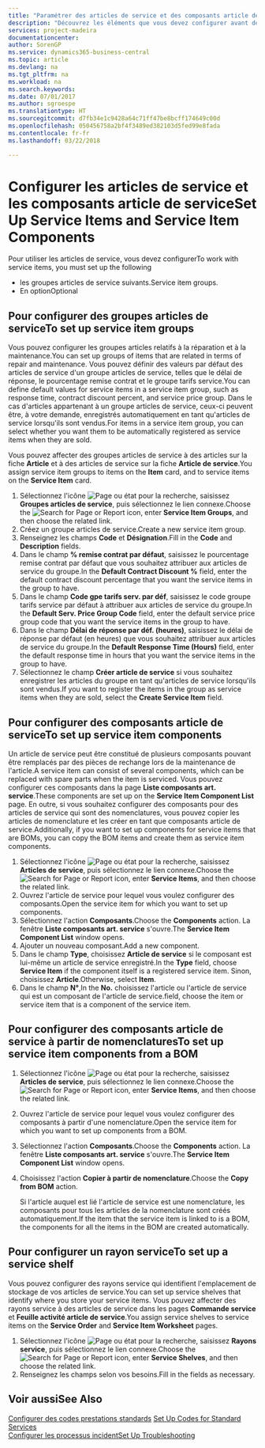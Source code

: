 ```yaml
---
title: "Paramétrer des articles de service et des composants article de service | Microsoft Docs"
description: "Découvrez les éléments que vous devez configurer avant de pouvoir utiliser des articles de service, notamment les valeurs par défaut telles que le délai de réponse, le pourcentage remise contrat et le groupe tarifs service."
services: project-madeira
documentationcenter: 
author: SorenGP
ms.service: dynamics365-business-central
ms.topic: article
ms.devlang: na
ms.tgt_pltfrm: na
ms.workload: na
ms.search.keywords: 
ms.date: 07/01/2017
ms.author: sgroespe
ms.translationtype: HT
ms.sourcegitcommit: d7fb34e1c9428a64c71ff47be8bcff174649c00d
ms.openlocfilehash: 050456758a2bf4f3489ed382103d5fed99e8fada
ms.contentlocale: fr-fr
ms.lasthandoff: 03/22/2018

---
```

# <a name="set-up-service-items-and-service-item-components"></a><span data-ttu-id="76dae-103">Configurer les articles de service et les composants article de service</span><span class="sxs-lookup"><span data-stu-id="76dae-103">Set Up Service Items and Service Item Components</span></span>
<span data-ttu-id="76dae-104">Pour utiliser les articles de service, vous devez configurer</span><span class="sxs-lookup"><span data-stu-id="76dae-104">To work with service items, you must set up the following</span></span>

* <span data-ttu-id="76dae-105">les groupes articles de service suivants.</span><span class="sxs-lookup"><span data-stu-id="76dae-105">Service item groups.</span></span>
* <span data-ttu-id="76dae-106">En option</span><span class="sxs-lookup"><span data-stu-id="76dae-106">Optional</span></span>

## <a name="to-set-up-service-item-groups"></a><span data-ttu-id="76dae-107">Pour configurer des groupes articles de service</span><span class="sxs-lookup"><span data-stu-id="76dae-107">To set up service item groups</span></span>
<span data-ttu-id="76dae-108">Vous pouvez configurer les groupes articles relatifs à la réparation et à la maintenance.</span><span class="sxs-lookup"><span data-stu-id="76dae-108">You can set up groups of items that are related in terms of repair and maintenance.</span></span> <span data-ttu-id="76dae-109">Vous pouvez définir des valeurs par défaut des articles de service d'un groupe articles de service, telles que le délai de réponse, le pourcentage remise contrat et le groupe tarifs service.</span><span class="sxs-lookup"><span data-stu-id="76dae-109">You can define default values for service items in a service item group, such as response time, contract discount percent, and service price group.</span></span> <span data-ttu-id="76dae-110">Dans le cas d'articles appartenant à un groupe articles de service, ceux-ci peuvent être, à votre demande, enregistrés automatiquement en tant qu'articles de service lorsqu'ils sont vendus.</span><span class="sxs-lookup"><span data-stu-id="76dae-110">For items in a service item group, you can select whether you want them to be automatically registered as service items when they are sold.</span></span>  

<span data-ttu-id="76dae-111">Vous pouvez affecter des groupes articles de service à des articles sur la fiche **Article** et à des articles de service sur la fiche **Article de service**.</span><span class="sxs-lookup"><span data-stu-id="76dae-111">You assign service item groups to items on the **Item** card, and to service items on the **Service Item** card.</span></span>  

1. <span data-ttu-id="76dae-112">Sélectionnez l'icône ![Page ou état pour la recherche](media/ui-search/search_small.png "Page ou état pour la recherche"), saisissez **Groupes articles de service**, puis sélectionnez le lien connexe.</span><span class="sxs-lookup"><span data-stu-id="76dae-112">Choose the ![Search for Page or Report](media/ui-search/search_small.png "Search for Page or Report icon") icon, enter **Service Item Groups**, and then choose the related link.</span></span>  
2. <span data-ttu-id="76dae-113">Créez un groupe articles de service.</span><span class="sxs-lookup"><span data-stu-id="76dae-113">Create a new service item group.</span></span>  
3. <span data-ttu-id="76dae-114">Renseignez les champs **Code** et **Désignation**.</span><span class="sxs-lookup"><span data-stu-id="76dae-114">Fill in the **Code** and **Description** fields.</span></span>  
4. <span data-ttu-id="76dae-115">Dans le champ **% remise contrat par défaut**, saisissez le pourcentage remise contrat par défaut que vous souhaitez attribuer aux articles de service du groupe.</span><span class="sxs-lookup"><span data-stu-id="76dae-115">In the **Default Contract Discount %** field, enter the default contract discount percentage that you want the service items in the group to have.</span></span>  
5. <span data-ttu-id="76dae-116">Dans le champ **Code gpe tarifs serv. par déf**, saisissez le code groupe tarifs service par défaut à attribuer aux articles de service du groupe.</span><span class="sxs-lookup"><span data-stu-id="76dae-116">In the **Default Serv. Price Group Code** field, enter the default service price group code that you want the service items in the group to have.</span></span>  
6. <span data-ttu-id="76dae-117">Dans le champ **Délai de réponse par déf. (heures)**, saisissez le délai de réponse par défaut (en heures) que vous souhaitez attribuer aux articles de service du groupe.</span><span class="sxs-lookup"><span data-stu-id="76dae-117">In the **Default Response Time (Hours)** field, enter the default response time in hours that you want the service items in the group to have.</span></span>  
7. <span data-ttu-id="76dae-118">Sélectionnez le champ **Créer article de service** si vous souhaitez enregistrer les articles du groupe en tant qu'articles de service lorsqu'ils sont vendus.</span><span class="sxs-lookup"><span data-stu-id="76dae-118">If you want to register the items in the group as service items when they are sold, select the **Create Service Item** field.</span></span>  

## <a name="to-set-up-service-item-components"></a><span data-ttu-id="76dae-119">Pour configurer des composants article de service</span><span class="sxs-lookup"><span data-stu-id="76dae-119">To set up service item components</span></span>
<span data-ttu-id="76dae-120">Un article de service peut être constitué de plusieurs composants pouvant être remplacés par des pièces de rechange lors de la maintenance de l'article.</span><span class="sxs-lookup"><span data-stu-id="76dae-120">A service item can consist of several components, which can be replaced with spare parts when the item is serviced.</span></span> <span data-ttu-id="76dae-121">Vous pouvez configurer ces composants dans la page **Liste composants art. service**.</span><span class="sxs-lookup"><span data-stu-id="76dae-121">These components are set up on the **Service Item Component List** page.</span></span> <span data-ttu-id="76dae-122">En outre, si vous souhaitez configurer des composants pour des articles de service qui sont des nomenclatures, vous pouvez copier les articles de nomenclature et les créer en tant que composants article de service.</span><span class="sxs-lookup"><span data-stu-id="76dae-122">Additionally, if you want to set up components for service items that are BOMs, you can copy the BOM items and create them as service item components.</span></span>

1. <span data-ttu-id="76dae-123">Sélectionnez l'icône ![Page ou état pour la recherche](media/ui-search/search_small.png "Page ou état pour la recherche"), saisissez **Articles de service**, puis sélectionnez le lien connexe.</span><span class="sxs-lookup"><span data-stu-id="76dae-123">Choose the ![Search for Page or Report](media/ui-search/search_small.png "Search for Page or Report icon") icon, enter **Service Items**, and then choose the related link.</span></span>
2. <span data-ttu-id="76dae-124">Ouvrez l'article de service pour lequel vous voulez configurer des composants.</span><span class="sxs-lookup"><span data-stu-id="76dae-124">Open the service item for which you want to set up components.</span></span>  
3. <span data-ttu-id="76dae-125">Sélectionnez l'action **Composants**.</span><span class="sxs-lookup"><span data-stu-id="76dae-125">Choose the **Components** action.</span></span> <span data-ttu-id="76dae-126">La fenêtre **Liste composants art. service** s'ouvre.</span><span class="sxs-lookup"><span data-stu-id="76dae-126">The **Service Item Component List** window opens.</span></span>  
4. <span data-ttu-id="76dae-127">Ajouter un nouveau composant.</span><span class="sxs-lookup"><span data-stu-id="76dae-127">Add a new component.</span></span>  
5. <span data-ttu-id="76dae-128">Dans le champ **Type**, choisissez **Article de service** si le composant est lui-même un article de service enregistré.</span><span class="sxs-lookup"><span data-stu-id="76dae-128">In the **Type** field, choose **Service Item** if the component itself is a registered service item.</span></span> <span data-ttu-id="76dae-129">Sinon, choisissez **Article**.</span><span class="sxs-lookup"><span data-stu-id="76dae-129">Otherwise, select **Item**.</span></span>  
6. <span data-ttu-id="76dae-130">Dans le champ **N°**,</span><span class="sxs-lookup"><span data-stu-id="76dae-130">In the **No.**</span></span> <span data-ttu-id="76dae-131">choisissez l'article ou l'article de service qui est un composant de l'article de service.</span><span class="sxs-lookup"><span data-stu-id="76dae-131">field, choose the item or service item that is a component of the service item.</span></span>  

## <a name="to-set-up-service-item-components-from-a-bom"></a><span data-ttu-id="76dae-132">Pour configurer des composants article de service à partir de nomenclatures</span><span class="sxs-lookup"><span data-stu-id="76dae-132">To set up service item components from a BOM</span></span>
1.  <span data-ttu-id="76dae-133">Sélectionnez l'icône ![Page ou état pour la recherche](media/ui-search/search_small.png "Page ou état pour la recherche"), saisissez **Articles de service**, puis sélectionnez le lien connexe.</span><span class="sxs-lookup"><span data-stu-id="76dae-133">Choose the ![Search for Page or Report](media/ui-search/search_small.png "Search for Page or Report icon") icon, enter **Service Items**, and then choose the related link.</span></span>  
2. <span data-ttu-id="76dae-134">Ouvrez l'article de service pour lequel vous voulez configurer des composants à partir d'une nomenclature.</span><span class="sxs-lookup"><span data-stu-id="76dae-134">Open the service item for which you want to set up components from a BOM.</span></span>  
3. <span data-ttu-id="76dae-135">Sélectionnez l'action **Composants**.</span><span class="sxs-lookup"><span data-stu-id="76dae-135">Choose the **Components** action.</span></span> <span data-ttu-id="76dae-136">La fenêtre **Liste composants art. service** s'ouvre.</span><span class="sxs-lookup"><span data-stu-id="76dae-136">The **Service Item Component List** window opens.</span></span>  
4. <span data-ttu-id="76dae-137">Choisissez l'action **Copier à partir de nomenclature**.</span><span class="sxs-lookup"><span data-stu-id="76dae-137">Choose the **Copy from BOM** action.</span></span>  

    <span data-ttu-id="76dae-138">Si l'article auquel est lié l'article de service est une nomenclature, les composants pour tous les articles de la nomenclature sont créés automatiquement.</span><span class="sxs-lookup"><span data-stu-id="76dae-138">If the item that the service item is linked to is a BOM, the components for all the items in the BOM are created automatically.</span></span>  

## <a name="to-set-up-a-service-shelf"></a><span data-ttu-id="76dae-139">Pour configurer un rayon service</span><span class="sxs-lookup"><span data-stu-id="76dae-139">To set up a service shelf</span></span>
<span data-ttu-id="76dae-140">Vous pouvez configurer des rayons service qui identifient l'emplacement de stockage de vos articles de service.</span><span class="sxs-lookup"><span data-stu-id="76dae-140">You can set up service shelves that identify where you store your service items.</span></span> <span data-ttu-id="76dae-141">Vous pouvez affecter des rayons service à des articles de service dans les pages **Commande service** et **Feuille activité article de service**.</span><span class="sxs-lookup"><span data-stu-id="76dae-141">You assign service shelves to service items on the **Service Order** and **Service Item Worksheet** pages.</span></span>  

1. <span data-ttu-id="76dae-142">Sélectionnez l'icône ![Page ou état pour la recherche](media/ui-search/search_small.png "Page ou état pour la recherche"), saisissez **Rayons service**, puis sélectionnez le lien connexe.</span><span class="sxs-lookup"><span data-stu-id="76dae-142">Choose the ![Search for Page or Report](media/ui-search/search_small.png "Search for Page or Report icon") icon, enter **Service Shelves**, and then choose the related link.</span></span>
2. <span data-ttu-id="76dae-143">Renseignez les champs selon vos besoins.</span><span class="sxs-lookup"><span data-stu-id="76dae-143">Fill in the fields as necessary.</span></span>

## <a name="see-also"></a><span data-ttu-id="76dae-144">Voir aussi</span><span class="sxs-lookup"><span data-stu-id="76dae-144">See Also</span></span>
<span data-ttu-id="76dae-145">[Configurer des codes prestations standards](service-how-setup-service-coding.md) </span><span class="sxs-lookup"><span data-stu-id="76dae-145">[Set Up Codes for Standard Services](service-how-setup-service-coding.md) </span></span>  
[<span data-ttu-id="76dae-146">Configurer les processus incident</span><span class="sxs-lookup"><span data-stu-id="76dae-146">Set Up Troubleshooting</span></span>](service-how-setup-troubleshooting.md)

